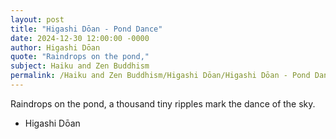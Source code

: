 ```yaml
---
layout: post
title: "Higashi Dōan - Pond Dance"
date: 2024-12-30 12:00:00 -0000
author: Higashi Dōan
quote: "Raindrops on the pond,"
subject: Haiku and Zen Buddhism
permalink: /Haiku and Zen Buddhism/Higashi Dōan/Higashi Dōan - Pond Dance
---
```


Raindrops on the pond,
a thousand tiny ripples mark
the dance of the sky.

- Higashi Dōan
